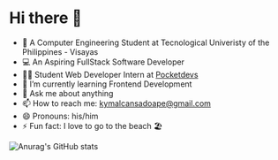  <h1>Hi there 👋</h1>


<!-- **kymalcansadoape/kymalcansadoape** is a ✨ _special_ ✨ repository because its `README.md` (this file) appears on your GitHub profile.
 -->
- 🏫 A Computer Engineering Student at Tecnological Univeristy of the Philippines - Visayas
- 💻 An Aspiring FullStack Software Developer
- 🧑‍💻 Student Web Developer Intern at <a href="pocketdevs.ph">Pocketdevs</a>
- 👯 I’m currently learning Frontend Development
- 💬 Ask me about anything 
- 📫 How to reach me: kymalcansadoape@gmail.com
- 😄 Pronouns: his/him
- ⚡ Fun fact: I love to go to the beach 🏖 

![Anurag's GitHub stats](https://github-readme-stats.vercel.app/api?username=kymalcansadoape&show_icons=true&theme=tokyonight)
